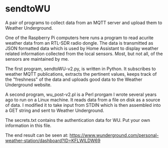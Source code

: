 # sendtoWU

A pair of programs to collect data from an MQTT server and upload them to Weather Underground.

One of the Raspberry Pi computers here runs a program to read acurite weather data from 
an RTL-SDR radio dongle. The data is transmitted as JSON formatted data which is used by 
Home Assistant to display weather related information collected from the local sensors. Most,
but not all, of the sensors are maintained by me.
 
The first program, sendtoWU-v2.py, is written in Python. It subscribes to weather MQTT publications, extracts the pertinent
values, keeps track of the "freshness" of the data and uploads good data to the Weather Underground
website.
   
A second program, wu_post-v2.pl is a Perl prorgam I wrote several years ago to run on a Linux 
machine. It reads data from a file on disk as a source of data.  I modified it to take input from STDIN 
which is then assembled into a GET string and sent to Weather Underground.

The secrets.txt contains the authentication data for WU.  Put your own information in this file.
   
The end result can be seen at:
  https://www.wunderground.com/personal-weather-station/dashboard?ID=KFLWILDW69   
